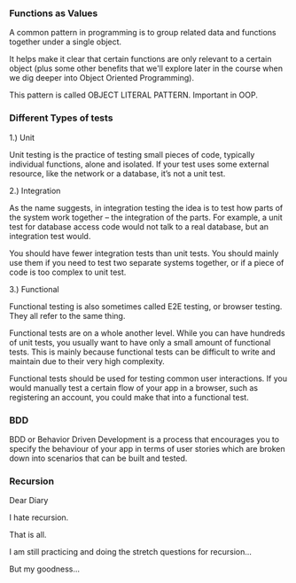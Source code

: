 ### Functions as Values

A common pattern in programming is to group related data and functions together under a single object. 

It helps make it clear that certain functions are only relevant to a certain object (plus some other benefits that we'll explore later in the course when we dig deeper into Object Oriented Programming).

This pattern is called OBJECT LITERAL PATTERN.  Important in OOP.


### Different Types of tests

1.) Unit

Unit testing is the practice of testing small pieces of code, typically individual functions, alone and isolated. If your test uses some external resource, like the network or a database, it’s not a unit test.


2.) Integration

As the name suggests, in integration testing the idea is to test how parts of the system work together – the integration of the parts.  For example, a unit test for database access code would not talk to a real database, but an integration test would.

You should have fewer integration tests than unit tests. You should mainly use them if you need to test two separate systems together, or if a piece of code is too complex to unit test. 

3.) Functional

Functional testing is also sometimes called E2E testing, or browser testing. They all refer to the same thing.

 Functional tests are on a whole another level. While you can have hundreds of unit tests, you usually want to have only a small amount of functional tests. This is mainly because functional tests can be difficult to write and maintain due to their very high complexity. 

 Functional tests should be used for testing common user interactions. If you would manually test a certain flow of your app in a browser, such as registering an account, you could make that into a functional test.


 ### BDD

 BDD or Behavior Driven Development is a process that encourages you to specify the behaviour of your app in terms of user stories which are broken down into scenarios that can be built and tested.



 ### Recursion

 Dear Diary

 I hate recursion.

 That is all.

 I am still practicing and doing the stretch questions for recursion...

 But my goodness...
